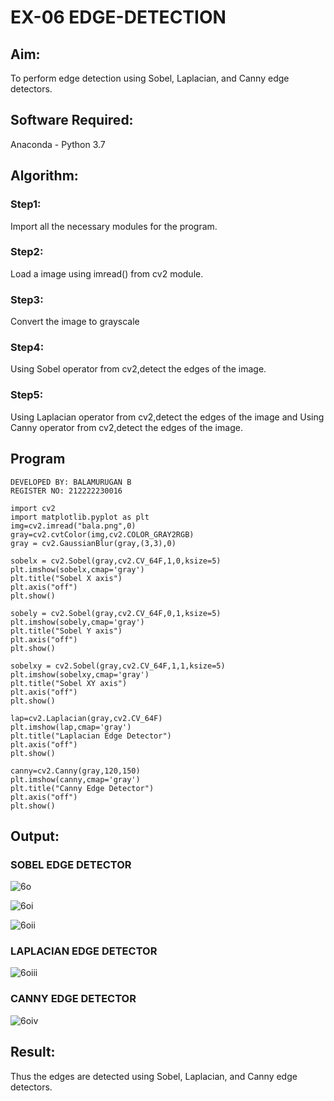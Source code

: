 # EX-06 EDGE-DETECTION
## Aim:
To perform edge detection using Sobel, Laplacian, and Canny edge detectors.

## Software Required:
Anaconda - Python 3.7

## Algorithm:
### Step1:
Import all the necessary modules for the program.

### Step2:
Load a image using imread() from cv2 module.

### Step3:
Convert the image to grayscale

### Step4:
Using Sobel operator from cv2,detect the edges of the image.

### Step5:

Using Laplacian operator from cv2,detect the edges of the image and Using Canny operator from cv2,detect the edges of the image.
## Program
```
DEVELOPED BY: BALAMURUGAN B
REGISTER NO: 212222230016
```

```
import cv2
import matplotlib.pyplot as plt
img=cv2.imread("bala.png",0)
gray=cv2.cvtColor(img,cv2.COLOR_GRAY2RGB)
gray = cv2.GaussianBlur(gray,(3,3),0)

sobelx = cv2.Sobel(gray,cv2.CV_64F,1,0,ksize=5)
plt.imshow(sobelx,cmap='gray')
plt.title("Sobel X axis")
plt.axis("off")
plt.show()

sobely = cv2.Sobel(gray,cv2.CV_64F,0,1,ksize=5)
plt.imshow(sobely,cmap='gray')
plt.title("Sobel Y axis")
plt.axis("off")
plt.show()

sobelxy = cv2.Sobel(gray,cv2.CV_64F,1,1,ksize=5)
plt.imshow(sobelxy,cmap='gray')
plt.title("Sobel XY axis")
plt.axis("off")
plt.show()

lap=cv2.Laplacian(gray,cv2.CV_64F)
plt.imshow(lap,cmap='gray')
plt.title("Laplacian Edge Detector")
plt.axis("off")
plt.show()

canny=cv2.Canny(gray,120,150)
plt.imshow(canny,cmap='gray')
plt.title("Canny Edge Detector")
plt.axis("off")
plt.show()
```
## Output:
### SOBEL EDGE DETECTOR

![6o](https://github.com/BALA291/EDGE-DETECTION/assets/120717501/353e5a78-bdfb-4060-bdc6-b265f39497a4)

![6oi](https://github.com/BALA291/EDGE-DETECTION/assets/120717501/0304533f-81e4-4c9c-b64c-121a3e660839)

![6oii](https://github.com/BALA291/EDGE-DETECTION/assets/120717501/a75a5d14-b85e-40a6-8e97-68c1c90f9747)


### LAPLACIAN EDGE DETECTOR

![6oiii](https://github.com/BALA291/EDGE-DETECTION/assets/120717501/09ad50c9-3337-49ee-9176-cd917a912f5d)

### CANNY EDGE DETECTOR
![6oiv](https://github.com/BALA291/EDGE-DETECTION/assets/120717501/279fc920-f872-4550-b287-8b037756c1b2)


## Result:
Thus the edges are detected using Sobel, Laplacian, and Canny edge detectors.
